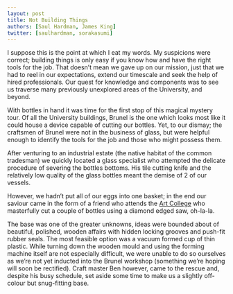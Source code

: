 ```yaml
---
layout: post
title: Not Building Things
authors: [Saul Hardman, James King]
twitter: [saulhardman, sorakasumi]
---
```


I suppose this is the point at which I eat my words. My suspicions were correct; building things is only easy if you know how and have the right tools for the job. That doesn’t mean we gave up on our mission, just that we had to reel in our expectations, extend our timescale and seek the help of hired professionals. Our quest for knowledge and components was to see us traverse many previously unexplored areas of the University, and beyond.

With bottles in hand it was time for the first stop of this magical mystery tour. Of all the University buildings, Brunel is the one which looks most like it could house a device capable of cutting our bottles. Yet, to our dismay; the craftsmen of Brunel were not in the business of glass, but were helpful enough to identify the tools for the job and those who might possess them. 

After venturing to an industrial estate (the native habitat of the common tradesman) we quickly located a glass specialist who attempted the delicate procedure of severing the bottles bottoms. His tile cutting knife and the relatively low quality of the glass bottles meant the demise of 2 of our vessels.

<!-- foam/tubing -->

However, we hadn’t put all of our eggs into one basket; in the end our saviour came in the form of a friend who attends the [Art College](http://www.plymouthart.ac.uk/) who masterfully cut a couple of bottles using a diamond edged saw, oh-la-la.

The base was one of the greater unknowns, ideas were bounded about of beautiful, polished, wooden affairs with hidden locking grooves and push-fit rubber seals. The most feasible option was a vacuum formed cup of thin plastic. While turning down the wooden mould and using the forming machine itself are not especially difficult, we were unable to do so ourselves as we’re not yet inducted into the Brunel workshop (something we’re hoping will soon be rectified). Craft master Ben however, came to the rescue and, despite his busy schedule, set aside some time to make us a slightly off-colour but snug-fitting base.

<!-- bung -->
<!-- cork -->
<!-- ![Cork]({{ site.baseurl }}img/cork.jpg) -->

<!-- electronics -->
<!-- ![Light Sensor]({{ site.baseurl }}img/light-sensor.jpg) -->

<!-- frosting -->
<!-- painting -->